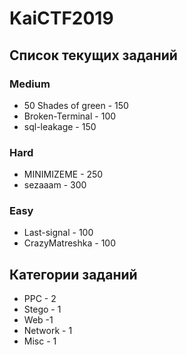 # KaiCTF2019

## Список текущих заданий

### Medium
- 50 Shades of green - 150
- Broken-Terminal - 100
- sql-leakage - 150

### Hard
- MINIMIZEME - 250
- sezaaam - 300

### Easy
- Last-signal - 100
- CrazyMatreshka - 100

## Категории заданий
- PPC - 2
- Stego - 1
- Web -1 
- Network - 1
- Misc - 1
